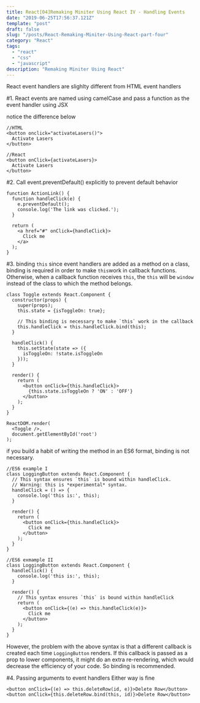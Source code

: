 ```yaml
---
title: React[04]Remaking Miniter Using React IV - Handling Events
date: "2019-06-25T17:56:37.121Z"
template: "post"
draft: false
slug: "/posts/React-Remaking-Miniter-Using-React-part-four"
category: "React"
tags:
  - "react"
  - "css"
  - "javascript"
description: "Remaking Miniter Using React"
---
```


React event handlers are slighlty different from HTML event handlers

#1. React events are named using camelCase and pass a function as the event handler using JSX

notice the difference below

```
//HTML
<button onclick="activateLasers()">
  Activate Lasers
</button>

//React
<button onClick={activateLasers}>
  Activate Lasers
</button>
```

#2. Call event.preventDefault() explicitly to prevent default behavior

```
function ActionLink() {
  function handleClick(e) {
    e.preventDefault();
    console.log('The link was clicked.');
  }

  return (
    <a href="#" onClick={handleClick}>
      Click me
    </a>
  );
}
```

#3. binding `this`
since event handlers are added as a method on a class, binding is required in order to make `this`work in callback functions. Otherwise, when a callback function receives `this`, the `this` will be `window` instead of the class to which the method belongs.

```
class Toggle extends React.Component {
  constructor(props) {
    super(props);
    this.state = {isToggleOn: true};

    // This binding is necessary to make `this` work in the callback
    this.handleClick = this.handleClick.bind(this);
  }

  handleClick() {
    this.setState(state => ({
      isToggleOn: !state.isToggleOn
    }));
  }

  render() {
    return (
      <button onClick={this.handleClick}>
        {this.state.isToggleOn ? 'ON' : 'OFF'}
      </button>
    );
  }
}

ReactDOM.render(
  <Toggle />,
  document.getElementById('root')
);
```

if you build a habit of writing the method in an ES6 format, binding is not necessary.

```
//ES6 example I
class LoggingButton extends React.Component {
  // This syntax ensures `this` is bound within handleClick.
  // Warning: this is *experimental* syntax.
  handleClick = () => {
    console.log('this is:', this);
  }

  render() {
    return (
      <button onClick={this.handleClick}>
        Click me
      </button>
    );
  }
}

//ES6 exmample II
class LoggingButton extends React.Component {
  handleClick() {
    console.log('this is:', this);
  }

  render() {
    // This syntax ensures `this` is bound within handleClick
    return (
      <button onClick={(e) => this.handleClick(e)}>
        Click me
      </button>
    );
  }
}
```

However, the problem with the above syntax is that a different callback is created each time `LoggingButton` renders. If this callback is passed as a prop to lower components, it might do an extra re-rendering, which would decrease the efficiency of your code. So binding is recommended.

#4. Passing arguments to event handlers
Either way is fine

```
<button onClick={(e) => this.deleteRow(id, e)}>Delete Row</button>
<button onClick={this.deleteRow.bind(this, id)}>Delete Row</button>
```
